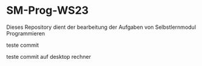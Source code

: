 # SM-Prog-WS23
Dieses Repository dient der bearbeitung der Aufgaben von Selbstlernmodul Programmieren 

teste commit

teste commit auf desktop rechner
